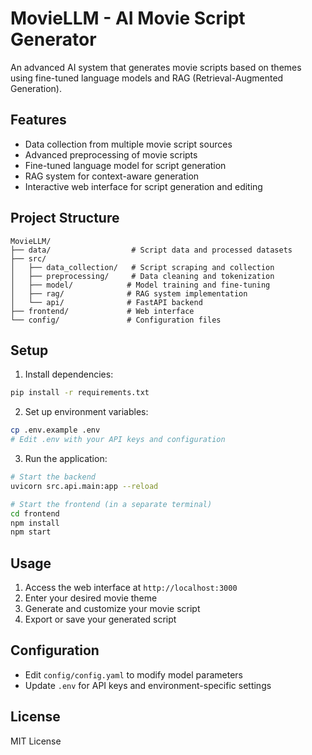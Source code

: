 # MovieLLM - AI Movie Script Generator

An advanced AI system that generates movie scripts based on themes using fine-tuned language models and RAG (Retrieval-Augmented Generation).

## Features

- Data collection from multiple movie script sources
- Advanced preprocessing of movie scripts
- Fine-tuned language model for script generation
- RAG system for context-aware generation
- Interactive web interface for script generation and editing

## Project Structure

```
MovieLLM/
├── data/                  # Script data and processed datasets
├── src/
│   ├── data_collection/   # Script scraping and collection
│   ├── preprocessing/     # Data cleaning and tokenization
│   ├── model/            # Model training and fine-tuning
│   ├── rag/              # RAG system implementation
│   └── api/              # FastAPI backend
├── frontend/             # Web interface
└── config/               # Configuration files
```

## Setup

1. Install dependencies:
```bash
pip install -r requirements.txt
```

2. Set up environment variables:
```bash
cp .env.example .env
# Edit .env with your API keys and configuration
```

3. Run the application:
```bash
# Start the backend
uvicorn src.api.main:app --reload

# Start the frontend (in a separate terminal)
cd frontend
npm install
npm start
```

## Usage

1. Access the web interface at `http://localhost:3000`
2. Enter your desired movie theme
3. Generate and customize your movie script
4. Export or save your generated script

## Configuration

- Edit `config/config.yaml` to modify model parameters
- Update `.env` for API keys and environment-specific settings

## License

MIT License 